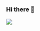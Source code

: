 ### Hi there 👋

![](https://github.com/AlejandroBahSan/AlejandroBahSan/blob/main/%C2%A1document.write('Hello%2C%20World!')%3B.jpg)


<!--
**AlejandroBahSan/AlejandroBahSan** is a ✨ _special_ ✨ repository because its `README.md` (this file) appears on your GitHub profile.

Here are some ideas to get you started:

- 🔭 I’m currently working on ...
- 🌱 I’m currently learning ...
- 👯 I’m looking to collaborate on ...
- 🤔 I’m looking for help with ...
- 💬 Ask me about ...
- 📫 How to reach me: ...
- 😄 Pronouns: ...
- ⚡ Fun fact: ...
-->
